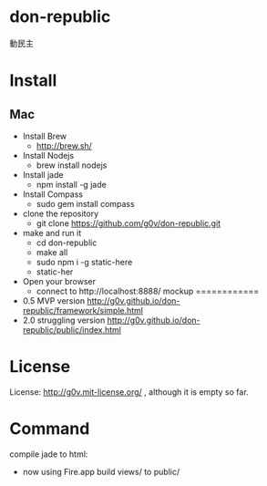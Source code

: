 don-republic
============
動民主

Install
============
Mac
------------
* Install Brew
    * http://brew.sh/
* Install Nodejs
    * brew install nodejs
* Install jade
    * npm install -g jade
* Install Compass
   * sudo gem install compass
* clone the repository 
   * git clone https://github.com/g0v/don-republic.git
* make and run it   
	* cd don-republic
	* make all
	* sudo npm i -g static-here
	* static-her
* Open your browser
    * connect to http://localhost:8888/
mockup
============
* 0.5 MVP version http://g0v.github.io/don-republic/framework/simple.html
* 2.0 struggling version http://g0v.github.io/don-republic/public/index.html

License
============
License: http://g0v.mit-license.org/ , although it is empty so far.

Command
============
compile jade to html:
* now using Fire.app build views/ to public/
